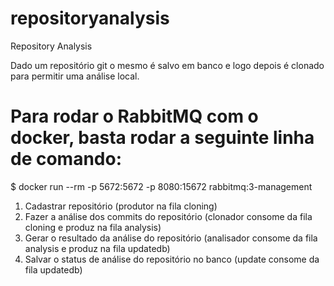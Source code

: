 # repositoryanalysis
Repository Analysis

Dado um repositório git o mesmo é salvo em banco e logo depois é clonado para permitir uma análise local.

# Para rodar o RabbitMQ com o docker, basta rodar a seguinte linha de comando:
$ docker run --rm -p 5672:5672 -p 8080:15672 rabbitmq:3-management

1. Cadastrar repositório (produtor na fila cloning)
2. Fazer a análise dos commits do repositório (clonador consome da fila cloning e produz na fila analysis)
3. Gerar o resultado da análise do repositório (analisador consome da fila analysis e produz na fila updatedb)
4. Salvar o status de análise do repositório no banco (update consome da fila updatedb)
